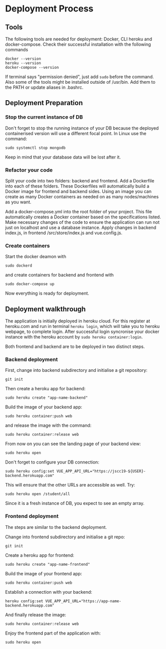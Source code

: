 # Deployment Process

## Tools

The following tools are needed for deployment: Docker, CLI heroku and docker-compose. Check their successful installation with the following commands

```
docker --version
heroku --version
docker-compose --version
```
If terminal says "permission denied", just add ```sudo``` before the command. Also some of the tools might be installed outside of /usr/bin. Add them to the PATH or update aliases in .bashrc.

## Deployment Preparation

### Stop the current instance of DB
Don't forget to stop the running instance of your DB because the deployed containerised version will use a different focal point.
In Linux use the command:
```
sudo systemctl stop mongodb
```
Keep in mind that your database data will be lost after it.

### Refactor your code

Split your code into two folders: backend and frontend. Add a Dockerfile into each of these folders. These Dockerfiles will automatically build a Docker image for frontend and backend sides. Using an image you can create as many Docker containers as needed on as many nodes/machines as you want. 

Add a docker-compose.yml into the root folder of your project. This file automatically creates a Docker container based on the specifications listed. Make necessary changes of the code to ensure the application can run not just on localhost and use a database instance. Apply changes in backend index.js, in frontend /src/store/index.js and vue.config.js.

### Create containers
Start the docker deamon with
```
sudo dockerd
```
and create containers for backend and frontend with 
```
sudo docker-compose up
```
Now everything is ready for deployment.

## Deployment walkthrough

The application is initially deployed in heroku cloud. For this register at heroku.com and run in terminal ```heroku login```, which will take you to heroku webpage, to complete login. After successful login syncronise your docker instance with the heroku account by ```sudo heroku container:login```.

Both frontend and backend are to be deployed in two distinct steps.

### Backend deployment

First, change into backend subdirectory and initialise a git repository:

```git init```

Then create a heroku app for backend:

```sudo heroku create "app-name-backend"```

Build the image of your backend app:

```sudo heroku container:push web```

and release the image with the command:

```sudo heroku container:release web```

From now on you can see the landing page of your backend view:

```sudo heroku open```

Don't forget to configure your DB connection:
```
sudo heroku config:set VUE_APP_API_URL="https://jscc19-${USER}-backend.herokuapp.com"
```

This will ensure that the other URLs are accessible as well. Try:

```sudo heroku open /student/all```

Since it is a fresh instance of DB, you expect to see an empty array.


### Frontend deployment

The steps are similar to the backend deployment.

Change into frontend subdirectory and initialise a git repo:

```git init```

Create a heroku app for frontend:

```sudo heroku create "app-name-frontend"```

Build the image of your frontend app:

```sudo heroku container:push web```

Establish a connection with your backend:

```heroku config:set VUE_APP_API_URL="https://app-name-backend.herokuapp.com"```

And finally release the image:

```sudo heroku container:release web```

Enjoy the frontend part of the application with:

```sudo heroku open```
